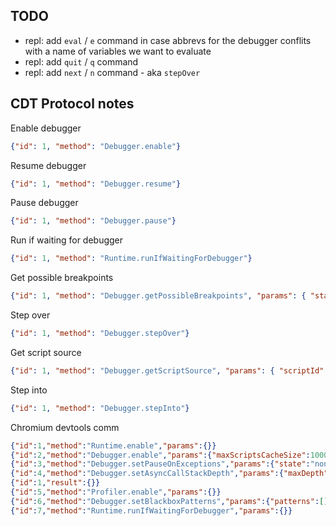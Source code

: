 ## TODO

 - repl: add `eval` / `e` command in case abbrevs for the debugger conflits
   with a name of variables we want to evaluate
 - repl: add `quit` / `q` command
 - repl: add `next` / `n` command - aka `stepOver`

## CDT Protocol notes

Enable debugger

```json
{"id": 1, "method": "Debugger.enable"}
```

Resume debugger

```json
{"id": 1, "method": "Debugger.resume"}
```

Pause debugger

```json
{"id": 1, "method": "Debugger.pause"}
```

Run if waiting for debugger

```json
{"id": 1, "method": "Runtime.runIfWaitingForDebugger"}
```

Get possible breakpoints

```json
{"id": 1, "method": "Debugger.getPossibleBreakpoints", "params": { "start": {"lineNumber": 0, "scriptId": "100"}}}
```

Step over

```json
{"id": 1, "method": "Debugger.stepOver"}
```

Get script source

```json
{"id": 1, "method": "Debugger.getScriptSource", "params": { "scriptId": "138"}}
```

Step into

```json
{"id": 1, "method": "Debugger.stepInto"}
```

Chromium devtools comm

```json
{"id":1,"method":"Runtime.enable","params":{}}
{"id":2,"method":"Debugger.enable","params":{"maxScriptsCacheSize":100000000}}
{"id":3,"method":"Debugger.setPauseOnExceptions","params":{"state":"none"}}
{"id":4,"method":"Debugger.setAsyncCallStackDepth","params":{"maxDepth":32}}
{"id":1,"result":{}}
{"id":5,"method":"Profiler.enable","params":{}}
{"id":6,"method":"Debugger.setBlackboxPatterns","params":{"patterns":[]}}
{"id":7,"method":"Runtime.runIfWaitingForDebugger","params":{}}
```
